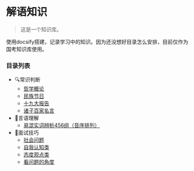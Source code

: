# 解语知识

> 这是一个知识库。

使用docsify搭建，记录学习中的知识。因为还没想好目录怎么安排，目前仅作为国考知识库使用。

### 目录列表

* 🔍常识判断
  * [哲学概论](/国考/常识判断/哲学概论.md)
  * [民族节日](/国考/常识判断/民族节日.md)
  * [十九大报告](/国考/常识判断/十九大报告.md)
  * [诸子百家名言](/国考/常识判断/诸子百家名言.md)
* 📝言语理解
  * [易混实词辨析456组（音序排列）](/国考/言语理解/易混实词辨析456组（音序排列）.md)
* 👅面试技巧
  * [社会问题](/国考/面试技巧/社会问题.md)
  * [自我认知类](/国考/面试技巧/自我认知类.md)
  * [态度观点类](/国考/面试技巧/态度观点类.md)
  * [看问题的角度](/国考/面试技巧/看问题的角度.md)

